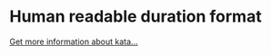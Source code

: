 Human readable duration format
=
[Get more information about kata...](https://www.codewars.com//kata//kata/52742f58faf5485cae000b9a)